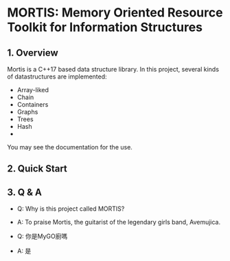 # MORTIS: Memory Oriented Resource Toolkit for Information Structures

## 1. Overview

Mortis is a C++17 based data structure library. In this project, several kinds of datastructures are implemented:

- Array-liked
- Chain
- Containers
- Graphs
- Trees
- Hash
- 
You may see the documentation for the use.

## 2. Quick Start

## 3. Q & A

- Q: Why is this project called MORTIS?
- A: To praise Mortis, the guitarist of the legendary girls band, Avemujica.

- Q: 你是MyGO廚嗎
- A: 是